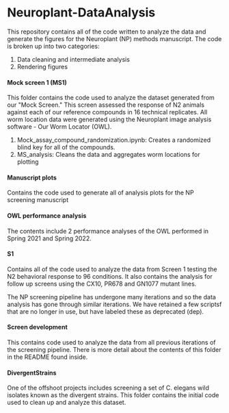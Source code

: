 # Neuroplant-DataAnalysis
This repository contains all of the code written to analyze the data and generate the figures for the Neuroplant (NP) methods manuscript. The code is broken up into two categories:
1. Data cleaning and intermediate analysis
2. Rendering figures

#### Mock screen 1 (MS1)
<p> This folder contains the code used to analyze the dataset generated from our "Mock Screen." This screen assessed the response of N2 animals against each of our reference compounds in 16 technical replicates. All worm location data were generated using the Neuroplant image analysis software - Our Worm Locator (OWL).</p>

1. Mock_assay_compound_randomization.ipynb: Creates a randomized blind key for all of the compounds.
2. MS_analysis: Cleans the data and aggregates worm locations for plotting

#### Manuscript plots
<p> Contains the code used to generate all of analysis plots for the NP screening manuscript </p>

#### OWL performance analysis
<p>The contents include 2 performance analyses of the OWL performed in Spring 2021 and Spring 2022.</p>

#### S1
<p> Contains all of the code used to analyze the data from Screen 1 testing the N2 behavioral response to 96 conditions. It also contains the analysis for follow up screens using the CX10, PR678 and GN1077 mutant lines.</p>

The NP screening pipeline has undergone many iterations and so the data analysis has gone through similar iterations. We have retained a few scriptsf that are no longer in use, but have labeled these as deprecated (dep).

#### Screen development
<p> This contains code used to analyze the data from all previous iterations of the screening pipeline. There is more detail about the contents of this folder in the README found inside. </p>

#### DivergentStrains
<p> One of the offshoot projects includes screening a set of C. elegans wild isolates known as the divergent strains. This folder contains the initial code used to clean up and analyze this dataset.</p>

